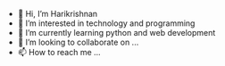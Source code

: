 - 👋 Hi, I’m Harikrishnan
- 👀 I’m interested in technology and programming
- 🌱 I’m currently learning python and web development
- 💞️ I’m looking to collaborate on ...
- 📫 How to reach me ...

<!---
harikrishnan45/harikrishnan45 is a ✨ special ✨ repository because its `README.md` (this file) appears on your GitHub profile.
You can click the Preview link to take a look at your changes.
--->
